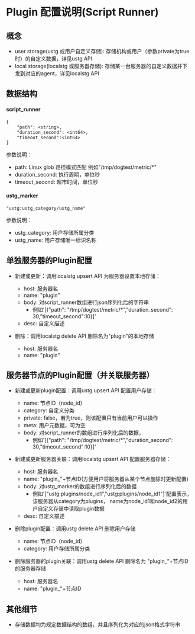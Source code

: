 # Plugin 配置说明(Script Runner)

## 概念
- user storage(ustg 或用户自定义存储): 存储机构或用户（参数private为true时）的自定义数据，详见ustg API
- local storage(localstg 或服务器存储): 存储某一台服务器的自定义数据并下发到对应的agent，详见localstg API

## 数据结构
#### script_runner
```
{
    "path": <string>, 
    "duration_second": <int64>,
    "timeout_second":<int64>
}
```
参数说明：
- path: Linux glob 路径模式匹配 例如"/tmp/dogtest/metric/*"
- duration_second: 执行周期，单位秒
- timeout_second: 超市时间，单位秒

#### ustg_marker
```
"ustg:ustg_category/ustg_name"
```
参数说明：
- ustg_category: 用户存储所属分类
- ustg_name: 用户存储唯一标识名称

## 单独服务器的Plugin配置
- 新建或更新：调用localstg upsert API 为服务器设置本地存储：
    - host: 服务器名
    - name: "plugin"
    - body: 对script_runner数组进行json序列化后的字符串
        - 例如'[{"path": "/tmp/dogtest/metric/*","duration_second": 30,"timeout_second":10}]'
    - desc: 自定义描述
    
- 删除：调用localstg delete API 删除名为"plugin"的本地存储
    - host: 服务器名
    - name: "plugin"
    
## 服务器节点的Plugin配置（并关联服务器）
- 新建或更新plugin配置：调用ustg upsert API 配置用户存储：
    - name: 节点ID（node_id）
    - category: 自定义分类
    - private: false，若为true，则该配置只有当前用户可以操作
    - meta: 用户元数据，可为空
    - body: 对script_runner的数组进行序列化后的数据，
        - 例如'[{"path": "/tmp/dogtest/metric/*","duration_second": 30,"timeout_second":10}]'
    
- 新建或更新服务器关联：调用localstg upsert API 配置服务器存储：
    - host: 服务器名
    - name: "plugin_"+节点ID(方便用户将服务器从某个节点删除时更新配置)
    - body: 对ustg_marker的数组进行序列化后的数据
        - 例如'["ustg:plugins/node_id1","ustg:plugins/node_id1"]'配置表示，该服务器从category为plugins， name为node_id1和node_id2的用户自定义存储中读取plugin数据
    - desc: 自定义描述
    
- 删除plugin配置：调用ustg delete API 删除用户存储
    - name: 节点ID（node_id）
    - category: 用户存储所属分类

- 删除服务器的plugin关联：调用ustg delete API 删除名为 "plugin_"+节点ID 的服务器存储
    - host: 服务器名
    - name: "plugin_"+节点ID

## 其他细节
- 存储数据均为规定数据结构的数组，并且序列化为对应的json格式字符串
